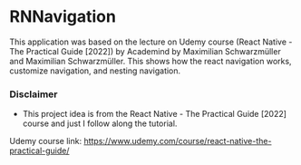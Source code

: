# RNNavigation

This application was based on the lecture on Udemy course (React Native - The Practical Guide [2022]) by Academind by Maximilian Schwarzmüller 
and Maximilian Schwarzmüller. This shows how the react navigation works, customize navigation, and nesting navigation.


### Disclaimer
* This project idea is from the React Native - The Practical Guide [2022] course and just I follow along the tutorial.

Udemy course link: https://www.udemy.com/course/react-native-the-practical-guide/

